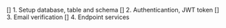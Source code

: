 <!-- x means done -->
<!-- Coffeeshop application -->
[] 1. Setup database, table and schema
[] 2. Authenticantion, JWT token 
[] 3. Email verification 
[] 4. Endpoint services

